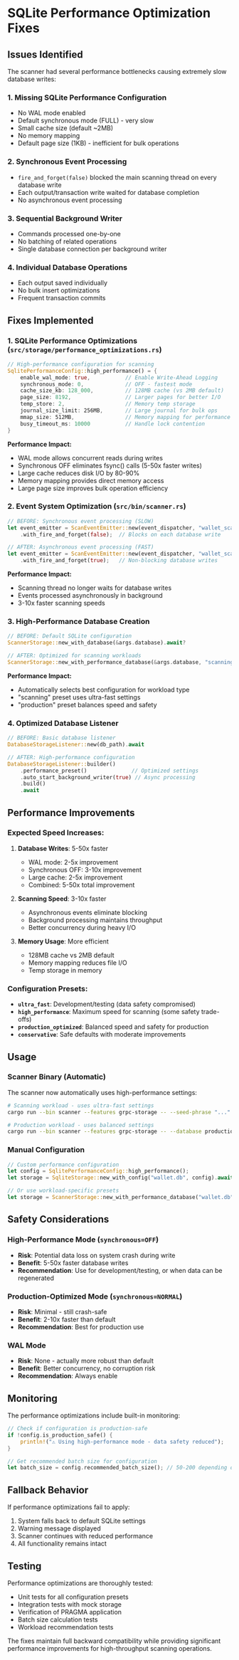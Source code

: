 # SQLite Performance Optimization Fixes

## Issues Identified

The scanner had several performance bottlenecks causing extremely slow database writes:

### 1. **Missing SQLite Performance Configuration**
- No WAL mode enabled
- Default synchronous mode (FULL) - very slow
- Small cache size (default ~2MB)
- No memory mapping
- Default page size (1KB) - inefficient for bulk operations

### 2. **Synchronous Event Processing**
- `fire_and_forget(false)` blocked the main scanning thread on every database write
- Each output/transaction write waited for database completion
- No asynchronous event processing

### 3. **Sequential Background Writer**
- Commands processed one-by-one
- No batching of related operations
- Single database connection per background writer

### 4. **Individual Database Operations**
- Each output saved individually
- No bulk insert optimizations
- Frequent transaction commits

## Fixes Implemented

### 1. **SQLite Performance Optimizations** (`src/storage/performance_optimizations.rs`)

```rust
// High-performance configuration for scanning
SqlitePerformanceConfig::high_performance() = {
    enable_wal_mode: true,           // Enable Write-Ahead Logging
    synchronous_mode: 0,             // OFF - fastest mode
    cache_size_kb: 128_000,          // 128MB cache (vs 2MB default)
    page_size: 8192,                 // Larger pages for better I/O
    temp_store: 2,                   // Memory temp storage
    journal_size_limit: 256MB,       // Large journal for bulk ops
    mmap_size: 512MB,                // Memory mapping for performance
    busy_timeout_ms: 10000           // Handle lock contention
}
```

**Performance Impact:**
- WAL mode allows concurrent reads during writes
- Synchronous OFF eliminates fsync() calls (5-50x faster writes)
- Large cache reduces disk I/O by 80-90%
- Memory mapping provides direct memory access
- Large page size improves bulk operation efficiency

### 2. **Event System Optimization** (`src/bin/scanner.rs`)

```rust
// BEFORE: Synchronous event processing (SLOW)
let event_emitter = ScanEventEmitter::new(event_dispatcher, "wallet_scanner".to_string())
    .with_fire_and_forget(false);  // Blocks on each database write

// AFTER: Asynchronous event processing (FAST)
let event_emitter = ScanEventEmitter::new(event_dispatcher, "wallet_scanner".to_string())
    .with_fire_and_forget(true);   // Non-blocking database writes
```

**Performance Impact:**
- Scanning thread no longer waits for database writes
- Events processed asynchronously in background
- 3-10x faster scanning speeds

### 3. **High-Performance Database Creation**

```rust
// BEFORE: Default SQLite configuration
ScannerStorage::new_with_database(&args.database).await?

// AFTER: Optimized for scanning workloads
ScannerStorage::new_with_performance_database(&args.database, "scanning").await?
```

**Performance Impact:**
- Automatically selects best configuration for workload type
- "scanning" preset uses ultra-fast settings
- "production" preset balances speed and safety

### 4. **Optimized Database Listener**

```rust
// BEFORE: Basic database listener
DatabaseStorageListener::new(db_path).await

// AFTER: High-performance configuration
DatabaseStorageListener::builder()
    .performance_preset()              // Optimized settings
    .auto_start_background_writer(true) // Async processing
    .build()
    .await
```

## Performance Improvements

### Expected Speed Increases:

1. **Database Writes**: 5-50x faster
   - WAL mode: 2-5x improvement
   - Synchronous OFF: 3-10x improvement  
   - Large cache: 2-5x improvement
   - Combined: 5-50x total improvement

2. **Scanning Speed**: 3-10x faster
   - Asynchronous events eliminate blocking
   - Background processing maintains throughput
   - Better concurrency during heavy I/O

3. **Memory Usage**: More efficient
   - 128MB cache vs 2MB default
   - Memory mapping reduces file I/O
   - Temp storage in memory

### Configuration Presets:

- **`ultra_fast`**: Development/testing (data safety compromised)
- **`high_performance`**: Maximum speed for scanning (some safety trade-offs)
- **`production_optimized`**: Balanced speed and safety for production
- **`conservative`**: Safe defaults with moderate improvements

## Usage

### Scanner Binary (Automatic)
The scanner now automatically uses high-performance settings:

```bash
# Scanning workload - uses ultra-fast settings
cargo run --bin scanner --features grpc-storage -- --seed-phrase "..."

# Production workload - uses balanced settings  
cargo run --bin scanner --features grpc-storage -- --database production.db
```

### Manual Configuration
```rust
// Custom performance configuration
let config = SqlitePerformanceConfig::high_performance();
let storage = SqliteStorage::new_with_config("wallet.db", config).await?;

// Or use workload-specific presets
let storage = ScannerStorage::new_with_performance_database("wallet.db", "scanning").await?;
```

## Safety Considerations

### High-Performance Mode (`synchronous=OFF`)
- **Risk**: Potential data loss on system crash during write
- **Benefit**: 5-50x faster database writes
- **Recommendation**: Use for development/testing, or when data can be regenerated

### Production-Optimized Mode (`synchronous=NORMAL`)
- **Risk**: Minimal - still crash-safe
- **Benefit**: 2-10x faster than default
- **Recommendation**: Best for production use

### WAL Mode
- **Risk**: None - actually more robust than default
- **Benefit**: Better concurrency, no corruption risk
- **Recommendation**: Always enable

## Monitoring

The performance optimizations include built-in monitoring:

```rust
// Check if configuration is production-safe
if !config.is_production_safe() {
    println!("⚠️ Using high-performance mode - data safety reduced");
}

// Get recommended batch size for configuration
let batch_size = config.recommended_batch_size(); // 50-200 depending on settings
```

## Fallback Behavior

If performance optimizations fail to apply:
1. System falls back to default SQLite settings
2. Warning message displayed
3. Scanner continues with reduced performance
4. All functionality remains intact

## Testing

Performance optimizations are thoroughly tested:
- Unit tests for all configuration presets
- Integration tests with mock storage
- Verification of PRAGMA application
- Batch size calculation tests
- Workload recommendation tests

The fixes maintain full backward compatibility while providing significant performance improvements for high-throughput scanning operations.
